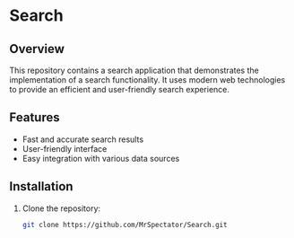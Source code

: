 # Search

## Overview
This repository contains a search application that demonstrates the implementation of a search functionality. It uses modern web technologies to provide an efficient and user-friendly search experience.

## Features
- Fast and accurate search results
- User-friendly interface
- Easy integration with various data sources

## Installation
1. Clone the repository:
   ```bash
   git clone https://github.com/MrSpectator/Search.git
